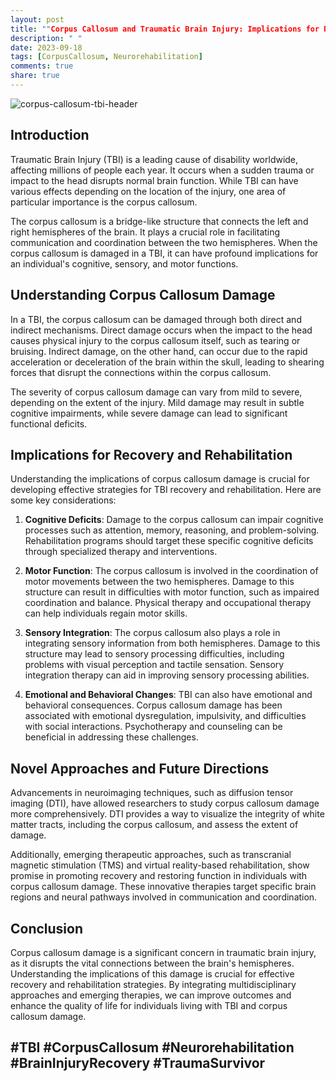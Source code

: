 ```yaml
---
layout: post
title: ""Corpus Callosum and Traumatic Brain Injury: Implications for Recovery and Rehabilitation""
description: " "
date: 2023-09-18
tags: [CorpusCallosum, Neurorehabilitation]
comments: true
share: true
---
```


![corpus-callosum-tbi-header](https://example.com/images/corpus-callosum-tbi-header.jpg)

## Introduction

Traumatic Brain Injury (TBI) is a leading cause of disability worldwide, affecting millions of people each year. It occurs when a sudden trauma or impact to the head disrupts normal brain function. While TBI can have various effects depending on the location of the injury, one area of particular importance is the corpus callosum.

The corpus callosum is a bridge-like structure that connects the left and right hemispheres of the brain. It plays a crucial role in facilitating communication and coordination between the two hemispheres. When the corpus callosum is damaged in a TBI, it can have profound implications for an individual's cognitive, sensory, and motor functions.

## Understanding Corpus Callosum Damage

In a TBI, the corpus callosum can be damaged through both direct and indirect mechanisms. Direct damage occurs when the impact to the head causes physical injury to the corpus callosum itself, such as tearing or bruising. Indirect damage, on the other hand, can occur due to the rapid acceleration or deceleration of the brain within the skull, leading to shearing forces that disrupt the connections within the corpus callosum.

The severity of corpus callosum damage can vary from mild to severe, depending on the extent of the injury. Mild damage may result in subtle cognitive impairments, while severe damage can lead to significant functional deficits.

## Implications for Recovery and Rehabilitation

Understanding the implications of corpus callosum damage is crucial for developing effective strategies for TBI recovery and rehabilitation. Here are some key considerations:

1. **Cognitive Deficits**: Damage to the corpus callosum can impair cognitive processes such as attention, memory, reasoning, and problem-solving. Rehabilitation programs should target these specific cognitive deficits through specialized therapy and interventions.

2. **Motor Function**: The corpus callosum is involved in the coordination of motor movements between the two hemispheres. Damage to this structure can result in difficulties with motor function, such as impaired coordination and balance. Physical therapy and occupational therapy can help individuals regain motor skills.

3. **Sensory Integration**: The corpus callosum also plays a role in integrating sensory information from both hemispheres. Damage to this structure may lead to sensory processing difficulties, including problems with visual perception and tactile sensation. Sensory integration therapy can aid in improving sensory processing abilities.

4. **Emotional and Behavioral Changes**: TBI can also have emotional and behavioral consequences. Corpus callosum damage has been associated with emotional dysregulation, impulsivity, and difficulties with social interactions. Psychotherapy and counseling can be beneficial in addressing these challenges.

## Novel Approaches and Future Directions

Advancements in neuroimaging techniques, such as diffusion tensor imaging (DTI), have allowed researchers to study corpus callosum damage more comprehensively. DTI provides a way to visualize the integrity of white matter tracts, including the corpus callosum, and assess the extent of damage.

Additionally, emerging therapeutic approaches, such as transcranial magnetic stimulation (TMS) and virtual reality-based rehabilitation, show promise in promoting recovery and restoring function in individuals with corpus callosum damage. These innovative therapies target specific brain regions and neural pathways involved in communication and coordination.

## Conclusion

Corpus callosum damage is a significant concern in traumatic brain injury, as it disrupts the vital connections between the brain's hemispheres. Understanding the implications of this damage is crucial for effective recovery and rehabilitation strategies. By integrating multidisciplinary approaches and emerging therapies, we can improve outcomes and enhance the quality of life for individuals living with TBI and corpus callosum damage.

## #TBI #CorpusCallosum #Neurorehabilitation #BrainInjuryRecovery #TraumaSurvivor